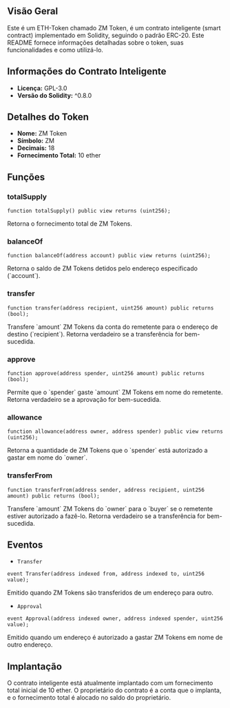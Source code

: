 ## Visão Geral

Este é um ETH-Token chamado ZM Token, é um contrato inteligente (smart contract) implementado em Solidity, seguindo o padrão ERC-20. Este README fornece informações detalhadas sobre o token, suas funcionalidades e como utilizá-lo.

## Informações do Contrato Inteligente

- **Licença:** GPL-3.0
- **Versão do Solidity:** ^0.8.0

## Detalhes do Token

- **Nome:** ZM Token
- **Símbolo:** ZM
- **Decimais:** 18
- **Fornecimento Total:** 10 ether

## Funções

### totalSupply

```solidity
function totalSupply() public view returns (uint256);
```

Retorna o fornecimento total de ZM Tokens.

### balanceOf

```solidity
function balanceOf(address account) public view returns (uint256);
```

Retorna o saldo de ZM Tokens detidos pelo endereço especificado (\`account\`).

### transfer

```solidity
function transfer(address recipient, uint256 amount) public returns (bool);
```

Transfere \`amount\` ZM Tokens da conta do remetente para o endereço de destino (\`recipient\`). Retorna verdadeiro se a transferência for bem-sucedida.

### approve

```solidity
function approve(address spender, uint256 amount) public returns (bool);
```

Permite que o \`spender\` gaste \`amount\` ZM Tokens em nome do remetente. Retorna verdadeiro se a aprovação for bem-sucedida.

### allowance

```solidity
function allowance(address owner, address spender) public view returns (uint256);
```

Retorna a quantidade de ZM Tokens que o \`spender\` está autorizado a gastar em nome do \`owner\`.

### transferFrom

```solidity
function transferFrom(address sender, address recipient, uint256 amount) public returns (bool);
```

Transfere \`amount\` ZM Tokens do \`owner\` para o \`buyer\` se o remetente estiver autorizado a fazê-lo. Retorna verdadeiro se a transferência for bem-sucedida.

## Eventos

- `Transfer`

```solidity
event Transfer(address indexed from, address indexed to, uint256 value);
```

Emitido quando ZM Tokens são transferidos de um endereço para outro.

- `Approval`

```solidity
event Approval(address indexed owner, address indexed spender, uint256 value);
```

Emitido quando um endereço é autorizado a gastar ZM Tokens em nome de outro endereço.

## Implantação

O contrato inteligente está atualmente implantado com um fornecimento total inicial de 10 ether. O proprietário do contrato é a conta que o implanta, e o fornecimento total é alocado no saldo do proprietário.
